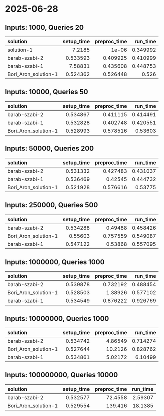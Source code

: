 # 2025-06-28

## Inputs: 1000, Queries 20

| solution             |   setup_time |   preproc_time |   run_time |
|:---------------------|-------------:|---------------:|-----------:|
| solution-1           |     7.2185   |       1e-06    |   0.349992 |
| barab-szabi-2        |     0.533593 |       0.409925 |   0.410999 |
| barab-szabi-1        |     7.58831  |       0.435608 |   0.448753 |
| Bori_Aron_solution-1 |     0.524362 |       0.526448 |   0.526    |

## Inputs: 10000, Queries 50

| solution             |   setup_time |   preproc_time |   run_time |
|:---------------------|-------------:|---------------:|-----------:|
| barab-szabi-2        |     0.534867 |       0.411115 |   0.414491 |
| barab-szabi-1        |     0.532828 |       0.402748 |   0.420551 |
| Bori_Aron_solution-1 |     0.528993 |       0.578516 |   0.53603  |

## Inputs: 50000, Queries 200

| solution             |   setup_time |   preproc_time |   run_time |
|:---------------------|-------------:|---------------:|-----------:|
| barab-szabi-2        |     0.531332 |       0.427483 |   0.431037 |
| barab-szabi-1        |     0.536469 |       0.42545  |   0.444732 |
| Bori_Aron_solution-1 |     0.521928 |       0.576616 |   0.53775  |

## Inputs: 250000, Queries 500

| solution             |   setup_time |   preproc_time |   run_time |
|:---------------------|-------------:|---------------:|-----------:|
| barab-szabi-2        |     0.534288 |       0.49488  |   0.458426 |
| Bori_Aron_solution-1 |     0.55603  |       0.757559 |   0.549087 |
| barab-szabi-1        |     0.547122 |       0.53868  |   0.557095 |

## Inputs: 1000000, Queries 1000

| solution             |   setup_time |   preproc_time |   run_time |
|:---------------------|-------------:|---------------:|-----------:|
| barab-szabi-2        |     0.539878 |       0.732192 |   0.488454 |
| Bori_Aron_solution-1 |     0.528503 |       1.38926  |   0.577102 |
| barab-szabi-1        |     0.534549 |       0.876222 |   0.926769 |

## Inputs: 10000000, Queries 1000

| solution             |   setup_time |   preproc_time |   run_time |
|:---------------------|-------------:|---------------:|-----------:|
| barab-szabi-2        |     0.534742 |        4.86549 |   0.714274 |
| Bori_Aron_solution-1 |     0.527644 |       10.2126  |   0.828762 |
| barab-szabi-1        |     0.534861 |        5.02172 |   6.10499  |

## Inputs: 100000000, Queries 10000

| solution             |   setup_time |   preproc_time |   run_time |
|:---------------------|-------------:|---------------:|-----------:|
| barab-szabi-2        |     0.532577 |        72.4558 |    2.59307 |
| Bori_Aron_solution-1 |     0.529554 |       139.416  |   18.1385  |